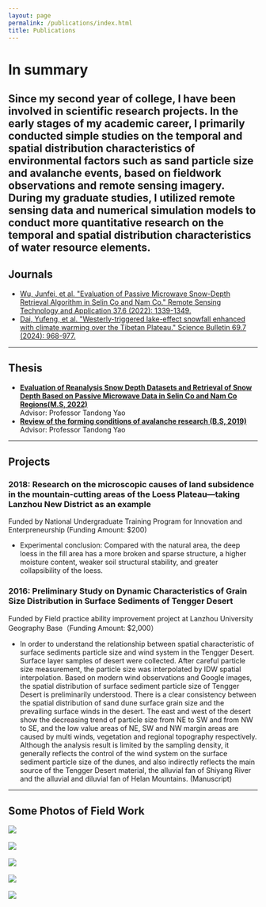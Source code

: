 ```yaml
---
layout: page
permalink: /publications/index.html
title: Publications
---
```


# In summary

Since my second year of college, I have been involved in scientific research projects. In the early stages of
my academic career, I primarily conducted simple studies on the temporal and spatial distribution characteristics of
environmental factors such as sand particle size and avalanche events, based on fieldwork observations and remote
sensing imagery. During my graduate studies, I utilized remote sensing data and numerical simulation models to conduct
more quantitative research on the temporal and spatial distribution characteristics of water resource elements.
---
## Journals

- [Wu, Junfei, et al. "Evaluation of Passive Microwave Snow-Depth Retrieval Algorithm in Selin Co and Nam Co." Remote Sensing Technology and Application 37.6 (2022): 1339-1349.](http://www.rsta.ac.cn/EN/10.11873/j.issn.1004-0323.2022.6.1339)
- [Dai, Yufeng, et al. "Westerly-triggered lake-effect snowfall enhanced with climate warming over the Tibetan Plateau." Science Bulletin 69.7 (2024): 968-977.](https://www.sciencedirect.com/science/article/abs/pii/S2095927324000690)
---
## Thesis

- [**Evaluation of Reanalysis Snow Depth Datasets and Retrieval of Snow Depth Based on Passive Microwave Data in Selin
  Co
  and Nam Co Regions(M.S, 2022)**]()
  <br>Advisor: Professor Tandong Yao
- [**Review of the forming conditions of avalanche research (B.S, 2019)**]()
  <br>Advisor: Professor Tandong Yao

---

## Projects

### 2018: Research on the microscopic causes of land subsidence in the mountain-cutting areas of the Loess Plateau—taking Lanzhou New District as an example

Funded by National Undergraduate Training Program for Innovation and Enterpreneurship (Funding Amount: $200)

- Experimental conclusion: Compared with the natural area, the deep loess in the fill area has a more broken and sparse
  structure, a higher moisture content, weaker soil structural stability, and greater collapsibility of the loess.

### 2016: Preliminary Study on Dynamic Characteristics of Grain Size Distribution in Surface Sediments of Tengger Desert

Funded by Field practice ability improvement project at Lanzhou University Geography Base（Funding Amount: $2,000）

- In order to understand the relationship between spatial characteristic of surface sediments particle size and wind
  system in the Tengger Desert. Surface layer samples of desert were collected. After careful particle size measurement,
  the particle size was interpolated by IDW spatial interpolation. Based on modern wind observations and Google images,
  the spatial distribution of surface sediment particle size of Tengger Desert is preliminarily understood. There is a
  clear consistency between the spatial distribution of sand dune surface grain size and the prevailing surface winds in
  the desert. The east and west of the desert show the decreasing trend of particle size from NE to SW and from NW to
  SE, and the low value areas of NE, SW and NW margin areas are caused by multi winds, vegetation and regional
  topography respectively. Although the analysis result is limited by the sampling density, it generally reflects the
  control of the wind system on the surface sediment particle size of the dunes, and also indirectly reflects the main
  source of the Tengger Desert material, the alluvial fan of Shiyang River and the alluvial and diluvial fan of Helan
  Mountains. (Manuscript)

---

## Some  Photos of Field Work

<div>
<img src="https://junfeiwu.github.io/images/field_work01.jpg">
</div>
<br>
<div>
<img src="https://junfeiwu.github.io/images/field_work02.jpg">
</div>
<br>
<div>
<img src="https://junfeiwu.github.io/images/field_work03.jpg">
</div>
<br>
<div>
<img src="https://junfeiwu.github.io/images/lanzhou_01.JPG">
</div>
<br>
<div>
<img src="https://junfeiwu.github.io/images/tengger.jpg">
</div>





